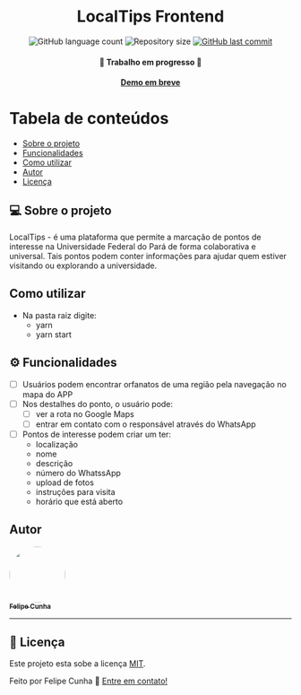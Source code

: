 

<h1 align="center">
  LocalTips Frontend
</h1>

<p align="center">
  <img alt="GitHub language count" src="https://img.shields.io/github/languages/count/feliperucunha/localtips-frontend?color=%2304D361">

  <img alt="Repository size" src="https://img.shields.io/github/repo-size/feliperucunha/localtips-frontend">
  
  <a href="https://github.com/feliperucunha/happy/commits/master">
    <img alt="GitHub last commit" src="https://img.shields.io/github/last-commit/feliperucunha/localtips-frontend">
  </a>

</p>

<h4 align="center">
	🚧 Trabalho em progresso 🚧
</h4>

<h4 align="center">
	<a href="#">Demo em breve</a>
</h4>

Tabela de conteúdos
=================
<!--ts-->
   * [Sobre o projeto](#-sobre-o-projeto)
   * [Funcionalidades](#-funcionalidades)
   * [Como utilizar](#-como-utilizar)
   * [Autor](#-autor)
   * [Licença](#user-content--licença)
<!--te-->


## 💻 Sobre o projeto

LocalTips - é uma plataforma que permite a marcação de pontos de interesse na Universidade Federal do Pará de forma colaborativa e universal. Tais pontos podem conter informações para ajudar quem estiver visitando ou explorando a universidade.

## Como utilizar

- Na pasta raiz digite:
  - yarn
  - yarn start


## ⚙️ Funcionalidades

- [ ] Usuários podem encontrar orfanatos de uma região pela navegação no mapa do APP
- [ ] Nos destalhes do ponto, o usuário pode:
  - [ ] ver a rota no Google Maps
  - [ ] entrar em contato com o responsável através do WhatsApp
- [ ] Pontos de interesse podem criar um ter:
  - localização
  - nome
  - descrição
  - número do WhatssApp
  - upload de fotos
  - instruções para visita
  - horário que está aberto


## Autor

<a href="https://github.com/feliperucunha">
 <img style="border-radius: 50%;" src="https://avatars.githubusercontent.com/u/51034888?s=400&u=d957f24c0607b08051d57bd562e17db9cf811421&v=4" width="100px;" alt=""/>
 <br />
 <sub><b>Felipe Cunha</b></sub></a>
 <br />

---

## 📝 Licença

Este projeto esta sobe a licença [MIT](./LICENSE).

Feito por Felipe Cunha 👋 [Entre em contato!](https://www.linkedin.com/in/feliperubencunha/)